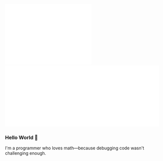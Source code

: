 <img position=fixed width="auto" height="200" alt="" src="images/helloworld.svg"/>
<img position=fixed width="auto" height="200" alt="" src="images/text.svg"/>

### Hello World 👋


I'm a programmer who loves math—because debugging code wasn't challenging enough.


